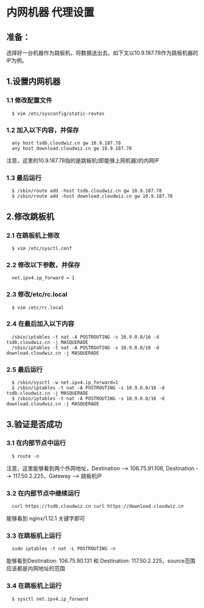 # 内网机器 代理设置

## 准备：
选择好一台机器作为跳板机，将数据送出去。如下文以10.9.187.78作为跳板机器的IP为例。

## 1.设置内网机器

### 1.1 修改配置文件
``` shell
  $ vim /etc/sysconfig/static-routes
```

### 1.2 加入以下内容，并保存
``` shell
  any host tsdb.cloudwiz.cn gw 10.9.187.78 
  any host download.cloudwiz.cn gw 10.9.187.78
```
注意，这里的10.9.187.78指的是跳板机(即能够上网机器)的内网IP

### 1.3 最后运行
``` shell
  $ /sbin/route add -host tsdb.cloudwiz.cn gw 10.9.187.78 
  $ /sbin/route add -host download.cloudwiz.cn gw 10.9.187.78
```
## 2.修改跳板机

### 2.1 在跳板机上修改
```shell
  $ vim /etc/sysctl.conf
```

### 2.2 修改以下参数，并保存
```shell  
  net.ipv4.ip_forward = 1
```

### 2.3 修改/etc/rc.local
``` shell  
  $ vim /etc/rc.local
```

### 2.4 在最后加入以下内容
```shell
  /sbin/iptables -t nat -A POSTROUTING -s 10.9.0.0/16 -d tsdb.cloudwiz.cn -j MASQUERADE     
  /sbin/iptables -t nat -A POSTROUTING -s 10.9.0.0/16 -d download.cloudwiz.cn -j MASQUERADE
```

### 2.5 最后运行
```shell
  $ /sbin/sysctl -w net.ipv4.ip_forward=1 
  $ /sbin/iptables -t nat -A POSTROUTING -s 10.9.0.0/16 -d tsdb.cloudwiz.cn -j MASQUERADE 
  $ /sbin/iptables -t nat -A POSTROUTING -s 10.9.0.0/16 -d download.cloudwiz.cn -j MASQUERADE
```

## 3.验证是否成功

### 3.1 在内部节点中运行
```shell
  $ route -n
```
注意，这里能够看到两个外网地址，Destination --> 106.75.91.106, Destination --> 117.50.2.225，Gateway --> 跳板机IP

### 3.2 在内部节点中继续运行
```shell
  curl https://tsdb.cloudwiz.cn curl https://download.cloudwiz.cn
```
能够看到 nginx/1.12.1 关键字即可

### 3.3 在跳板机上运行
```shell
  sudo iptables -t nat -L POSTROUTING -n
```
能够看到Destination: 106.75.90.131 和 Destination: 117.50.2.225，source范围应该都是内网地址的范围

### 3.4 在跳板机上运行
```shell
  $ sysctl net.ipv4.ip_forward
```